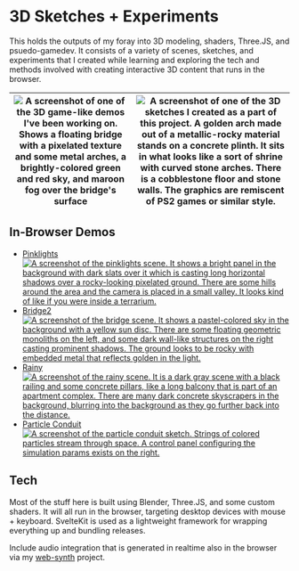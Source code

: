 # 3D Sketches + Experiments

This holds the outputs of my foray into 3D modeling, shaders, Three.JS, and psuedo-gamedev.  It consists of a variety of scenes, sketches, and experiments that I created while learning and exploring the tech and methods involved with creating interactive 3D content that runs in the browser.

|![A screenshot of one of the 3D game-like demos I've been working on.  Shows a floating bridge with a pixelated texture and some metal arches, a brightly-colored green and red sky, and maroon fog over the bridge's surface](https://ameo.link/u/abw.png) | ![A screenshot of one of the 3D sketches I created as a part of this project.  A golden arch made out of a metallic-rocky material stands on a concrete plinth.  It sits in what looks like a sort of shrine with curved stone arches.  There is a cobblestone floor and stone walls.  The graphics are remiscent of PS2 games or similar style.](https://ameo.link/u/azv.png) |
|:---:|:---:|

## In-Browser Demos

* [Pinklights ![A screenshot of the pinklights scene.  It shows a bright panel in the background with dark slats over it which is casting long horizontal shadows over a rocky-looking pixelated ground.  There are some hills around the area and the camera is placed in a small valley.  It looks kind of like if you were inside a terrarium.](https://ameo.link/u/azt.png)](https://3d.ameo.design/pinklights.html)
* [Bridge2 ![A screenshot of the bridge scene.  It shows a pastel-colored sky in the background with a yellow sun disc.  There are some floating geometric monoliths on the left, and some dark wall-like structures on the right casting prominent shadows.  The ground looks to be rocky with embedded metal that reflects golden in the light.](https://ameo.link/u/azu.png)](https://3d.ameo.design/bridge2.html)
* [Rainy ![A screenshot of the rainy scene.  It is a dark gray scene with a black railing and some concrete pillars, like a long balcony that is part of an apartment complex.  There are many dark concrete skyscrapers in the background, blurring into the background as they go further back into the distance.](https://ameo.link/u/ayc.png)](https://3d.ameo.design/rainy.html)
* [Particle Conduit ![A screenshot of the particle conduit sketch.  Strings of colored particles stream through space.  A control panel configuring the simulation params exists on the right.](https://ameo.link/u/azx.png)](https://3d.ameo.design/blink.html)

## Tech

Most of the stuff here is built using Blender, Three.JS, and some custom shaders. It will all run in the browser, targeting desktop devices with mouse + keyboard. SvelteKit is used as a lightweight framework for wrapping everything up and bundling releases.

Include audio integration that is generated in realtime also in the browser via my [web-synth](https://github.com/ameobea/web-synth) project.
